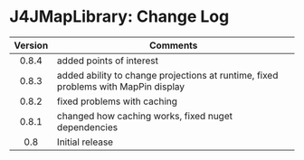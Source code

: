 # J4JMapLibrary: Change Log

|Version|Comments|
|:-----:|--------|
|0.8.4|added points of interest|
|0.8.3|added ability to change projections at runtime, fixed problems with MapPin display|
|0.8.2|fixed problems with caching|
|0.8.1|changed how caching works, fixed nuget dependencies|
|0.8|Initial release|
